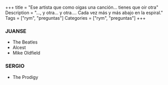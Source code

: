 +++
title = "Ese artista que como oigas una canción... tienes que oir otra"
Description = "..., y otra... y otra.... Cada vez más y más abajo en la espiral."
Tags = ["rym", "preguntas"]
Categories = ["rym", "preguntas"]
+++

### JUANSE

- The Beatles
- Alcest
- Mike Oldfield

### SERGIO

- The Prodigy

